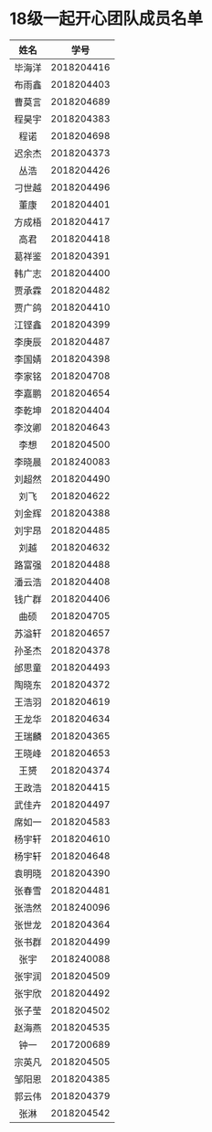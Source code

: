 # 18级一起开心团队成员名单

|  姓名  |     学号     |
| :--: | :--------: |
| 毕海洋  | 2018204416 |
| 布雨鑫  | 2018204403 |
| 曹莫言  | 2018204689 |
| 程昊宇  | 2018204383 |
|  程诺  | 2018204698 |
| 迟余杰  | 2018204373 |
|  丛浩  | 2018204426 |
| 刁世越  | 2018204496 |
|  董康  | 2018204401 |
| 方成梧  | 2018204417 |
|  高君  | 2018204418 |
| 葛祥鉴  | 2018204391 |
| 韩广志  | 2018204400 |
| 贾承霖  | 2018204482 |
| 贾广鸽  | 2018204410 |
| 江铿鑫  | 2018204399 |
| 李庚辰  | 2018204487 |
| 李国婧  | 2018204398 |
| 李家铭  | 2018204708 |
| 李嘉鹏  | 2018204654 |
| 李乾坤  | 2018204404 |
| 李汶卿  | 2018204643 |
|  李想  | 2018204500 |
| 李晓晨  | 2018240083 |
| 刘超然  | 2018204490 |
|  刘飞  | 2018204622 |
| 刘金辉  | 2018204388 |
| 刘宇昂  | 2018204485 |
|  刘越  | 2018204632 |
| 路富强  | 2018204488 |
| 潘云浩  | 2018204408 |
| 钱广群  | 2018204406 |
|  曲硕  | 2018204705 |
| 苏溢轩  | 2018204657 |
| 孙圣杰  | 2018204378 |
| 邰思童  | 2018204493 |
| 陶晓东  | 2018204372 |
| 王浩羽  | 2018204619 |
| 王龙华  | 2018204634 |
| 王瑞麟  | 2018204365 |
| 王晓峰  | 2018204653 |
|  王赟  | 2018204374 |
| 王政浩  | 2018204415 |
| 武佳卉  | 2018204497 |
| 席如一  | 2018204583 |
| 杨宇轩  | 2018204610 |
| 杨宇轩  | 2018204648 |
| 袁明晓  | 2018204390 |
| 张春雪  | 2018204481 |
| 张浩然  | 2018240096 |
| 张世龙  | 2018204364 |
| 张书群  | 2018204499 |
|  张宇  | 2018240088 |
| 张宇润  | 2018204509 |
| 张宇欣  | 2018204492 |
| 张子莹  | 2018204502 |
| 赵海燕  | 2018204535 |
|  钟一  | 2017200689 |
| 宗英凡  | 2018204505 |
| 邹阳恩  | 2018204385 |
| 郭云伟  | 2018204379 |
|  张淋   | 2018204542 |

